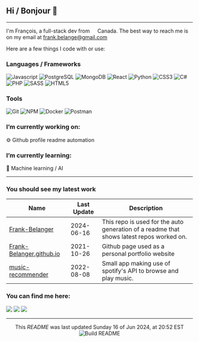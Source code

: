 ## Hi / Bonjour 👋

---

I'm François, a full-stack dev from <img src="https://github.githubassets.com/images/icons/emoji/unicode/1f1e8-1f1e6.png?v8" width="13"> Canada.
The best way to reach me is on my email at frank.belange@gmail.com

Here are a few things I code with or use:

### Languages / Frameworks

![Javascript](https://img.shields.io/badge/javascript-%23323330.svg?&style=flat&logo=javascript&logoColor=%23F7DF1E)
![PostgreSQL](https://img.shields.io/badge/postgres-%23316192.svg?&style=flat&logo=postgresql&logoColor=white)
![MongoDB](https://img.shields.io/badge/MongoDB-%234ea94b.svg?&style=flat&logo=mongodb&logoColor=white)
![React](https://img.shields.io/badge/react%20-%2320232a.svg?&style=flat&logo=react&logoColor=%2361DAFB)
![Python](https://img.shields.io/badge/python-%2314354C.svg?&flat&logo=python&logoColor=white)
![CSS3](https://img.shields.io/badge/css3%20-%231572B6.svg?&style=flat&logo=css3&logoColor=white)
![C#](https://img.shields.io/badge/c%23-%23239120.svg?&flat&logo=c-sharp&logoColor=white)
![PHP](https://img.shields.io/badge/php-%23777BB4.svg?&style=flat&logo=php&logoColor=white)
![SASS](https://img.shields.io/badge/SASS%20-hotpink.svg?&style=flat&logo=SASS&logoColor=white)
![HTML5](https://img.shields.io/badge/html5%20-%23E34F26.svg?&style=flat&logo=html5&logoColor=white)

### Tools
![Git](https://img.shields.io/badge/-Git-F05032?style=flat-square&logo=git&logoColor=white)
![NPM](https://img.shields.io/badge/-NPM-CB3837?style=flat-square&logo=npm&logoColor=white)
![Docker](https://img.shields.io/badge/docker%20-%230db7ed.svg?&style=flat&logo=docker&logoColor=white)
![Postman](https://img.shields.io/badge/Postman-FF6C37?style=flat&logo=postman&logoColor=red)

### **I’m currently working on:**
⚙ Github profile readme automation


### **I’m currently learning:**
🧠 Machine learning / AI

---
### **You should see my latest work**
<!-- latest_repos starts -->
| Name | Last Update | Description |
|------|-------------|-------------|
| [Frank-Belanger](https://github.com/Frank-Belanger/Frank-Belanger) | 2024-06-16 | This repo is used for the auto generation of a readme that shows latest repos worked on. | 
| [Frank-Belanger.github.io](https://github.com/Frank-Belanger/Frank-Belanger.github.io) | 2021-10-26 | Github page used as a personal portfolio website | 
| [music-recommender](https://github.com/Frank-Belanger/music-recommender) | 2022-08-08 | Small app making use of spotify's API to browse and play music. | 
<!-- latest_repos ends -->


### **You can find me here:**
[![](https://img.shields.io/badge/Gmail-D14836?style=for-the-badge&logo=gmail&logoColor=white)](mailto:frank.belange@gmail.com)
[![](https://img.shields.io/badge/GitHub-%2312100E.svg?&style=for-the-badge&logo=Github&logoColor=white)](https://github.com/Frank-Belanger)
[![](https://img.shields.io/badge/linkedin-%230077B5.svg?&style=for-the-badge&logo=linkedin&logoColor=white)](https://www.linkedin.com/in/francois-belanger-8539a0154/)

------------
<p align="center">
<!-- timestamp starts -->
This <i>README</i> was last updated Sunday 16 of Jun 2024, at 20:52 EST
<!-- timestamp ends -->
<img alt="Build README" src="https://github.com/Frank-Belanger/Frank-Belanger/actions/workflows/build.yml/badge.svg" align="center" />
</p>
